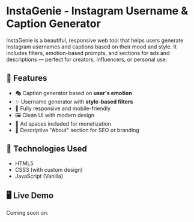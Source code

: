 # InstaGenie - Instagram Username & Caption Generator

InstaGenie is a beautiful, responsive web tool that helps users generate Instagram usernames and captions based on their mood and style. It includes filters, emotion-based prompts, and sections for ads and descriptions — perfect for creators, influencers, or personal use.

## 🌟 Features

- 🎭 Caption generator based on **user's emotion**
- ✨ Username generator with **style-based filters**
- 📱 Fully responsive and mobile-friendly
- 🖼️ Clean UI with modern design
- 💸 Ad spaces included for monetization
- 📝 Descriptive "About" section for SEO or branding

## 🔧 Technologies Used

- HTML5
- CSS3 (with custom design)
- JavaScript (Vanilla)

## 🖥️ Live Demo

Coming soon on:
